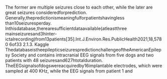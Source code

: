 The former are multiple seizures close to each other, while the later are great seizures
consideredforprediction. Generally,thepredictionismeaningfulforpatientshavingless
than10seizuresperday. Inthisdatabase,therearesufficientdataavailable(atleastthree
mainseizuresand3hinter-ictalrecording)from13patients[35].Int.J.Environ.Res.PublicHealth2021,18,5780 6of33
2.1.3. Kaggle
ThedatabaseistheepilepticseizurespredictionchallengeoftheAmericanEpilepsy
Society and contains intracranial EEG signals from five dogs and two patients with 48
seizuresand627htotalduration. TheEEGsignalsofdogswereacquiredby16implantable
electrodes, which were sampled at 400 KHz, while the EEG signals from patient 1 and